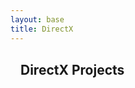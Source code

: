 ```yaml
---
layout: base
title: DirectX
---
```


<section style="padding:16px">
  <h1 style="margin:0 0 12px;">DirectX Projects</h1>
  <p style="margin:0">
  </p>
</section>
